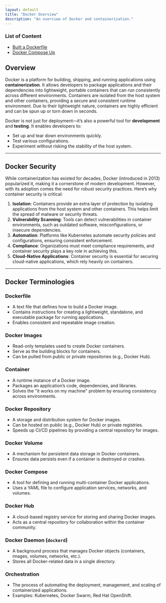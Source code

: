 ```yaml
---
layout: default
title: "Docker Overview"
description: "An overview of Docker and containerization."
---
```


### List of Content
- [Built a Dockerfile](./dockerfiles.md)
- [Docker Compose Up]()

## **Overview**
Docker is a platform for building, shipping, and running applications using **containerization**. It allows developers to package applications and their dependencies into lightweight, portable containers that can run consistently across different environments. Containers are isolated from the host system and other containers, providing a secure and consistent runtime environment. Due to their lightweight nature, containers are highly efficient and can be spun up or torn down in seconds.

Docker is not just for deployment—it’s also a powerful tool for **development** and **testing**. It enables developers to:
- Set up and tear down environments quickly.
- Test various configurations.
- Experiment without risking the stability of the host system.

---
## **Docker Security**
While containerization has existed for decades, Docker (introduced in 2013) popularized it, making it a cornerstone of modern development. However, with its adoption comes the need for robust security practices. Here’s why container security is critical:

1. **Isolation**: Containers provide an extra layer of protection by isolating applications from the host system and other containers. This helps limit the spread of malware or security threats.
2. **Vulnerability Scanning**: Tools can detect vulnerabilities in container environments, such as outdated software, misconfigurations, or insecure dependencies.
3. **Automation**: Platforms like Kubernetes automate security policies and configurations, ensuring consistent enforcement.
4. **Compliance**: Organizations must meet compliance requirements, and container security plays a key role in achieving this.
5. **Cloud-Native Applications**: Container security is essential for securing cloud-native applications, which rely heavily on containers.

---

## **Docker Terminologies**

### **Dockerfile**
- A text file that defines how to build a Docker image.
- Contains instructions for creating a lightweight, standalone, and executable package for running applications.
- Enables consistent and repeatable image creation.
### **Docker Images**
- Read-only templates used to create Docker containers.
- Serve as the building blocks for containers.
- Can be pulled from public or private repositories (e.g., Docker Hub).
### **Container** 
- A runtime instance of a Docker image.
- Packages an application’s code, dependencies, and libraries.
- Solves the "it works on my machine" problem by ensuring consistency across environments.
### **Docker Repository**
- A storage and distribution system for Docker images.
- Can be hosted on public (e.g., Docker Hub) or private registries.
- Speeds up CI/CD pipelines by providing a central repository for images.
### **Docker Volume**
- A mechanism for persistent data storage in Docker containers.
- Ensures data persists even if a container is destroyed or crashes.
### **Docker Compose**
- A tool for defining and running multi-container Docker applications.
- Uses a YAML file to configure application services, networks, and volumes.
### **Docker Hub**
- A cloud-based registry service for storing and sharing Docker images.
- Acts as a central repository for collaboration within the container community.
### **Docker Daemon (`dockerd`)**
- A background process that manages Docker objects (containers, images, volumes, networks, etc.).
- Stores all Docker-related data in a single directory.
### **Orchestration**
- The process of automating the deployment, management, and scaling of containerized applications.
- Examples: Kubernetes, Docker Swarm, Red Hat OpenShift.



